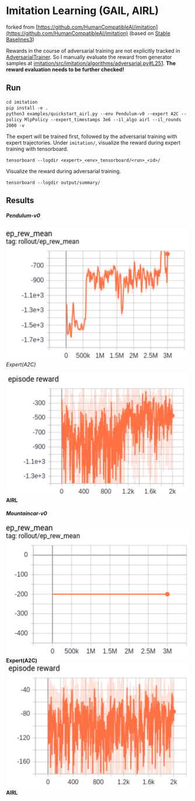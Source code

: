 # Imitation Learning (GAIL, AIRL)
forked from [https://github.com/HumanCompatibleAI/imitation](https://github.com/HumanCompatibleAI/imitation) (based on [Stable Baselines3](https://stable-baselines3.readthedocs.io/en/master/index.html))

Rewards in the course of adversarial training are not explicitly tracked in [AdversarialTrainer](https://github.com/krosac/imitation/blob/master/imitation/src/imitation/algorithms/adversarial.py).
So I manually evaluate the reward from generator samples at [imitation/src/imitation/algorithms/adversarial.py#L251](https://github.com/krosac/imitation/blob/master/imitation/src/imitation/algorithms/adversarial.py#L251). 
**The reward evaluation needs to be further checked!**

## Run
```
cd imitation
pip install -e .
python3 examples/quickstart_airl.py --env Pendulum-v0 --expert A2C --policy MlpPolicy --expert_timestamps 3e6 --il_algo airl --il_rounds 2000 -v
```
The expert will be trained first, followed by the adversarial training with expert trajectories.
Under ``imitation/``, visualize the reward during expert training with tensorboard.
```
tensorboard --logdir <expert>_<env>_tensorboard/<run>_<id>/
```
Visualize the reward during adversarial training.
```
tensorboard --logdir output/summary/
```

## Results

##### Pendulum-v0
![](https://github.com/krosac/imitation/blob/master/images/pendulum_a2c.PNG)
*Expert(A2C)*

![](https://github.com/krosac/imitation/blob/master/images/pendulum_airl.PNG)
**AIRL**

##### Mountaincar-v0
![](https://github.com/krosac/imitation/blob/master/images/mountaincar_a2c.PNG)
**Expert(A2C)**
![](https://github.com/krosac/imitation/blob/master/images/mountaincar_airl.PNG)
**AIRL**
